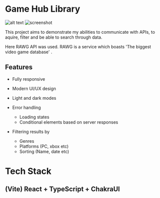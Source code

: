 # Game Hub Library

![alt text]("./src/assets/Screenshot.png")
![screenshot]("./src/assets/Screenshot.png")

This project aims to demonstrate my abilities to communicate with APIs, to aquire, filter and be able to search through data.

Here RAWG API was used. RAWG is a service which boasts 'The biggest video game database' .

## Features

- Fully responsive
- Modern UI/UX design
- Light and dark modes

- Error handling

  - Loading states
  - Conditional elements based on server responses

- Filtering results by
  - Genres
  - Platforms (PC, xbox etc)
  - Sorting (Name, date etc)

# Tech Stack

## (Vite) React + TypeScript + ChakraUI
